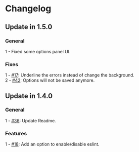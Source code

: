 # Changelog

## Update in 1.5.0

### General
1 - Fixed some options panel UI.  

### Fixes
1 - [#17](https://github.com/joakim-eriksson/nb-eslint/issues/17): Underline the errors instead of change the background.  
2 - [#42](https://github.com/joakim-eriksson/nb-eslint/issues/42): Options will not be saved anymore.  


## Update in 1.4.0

### General
1 - [#36](https://github.com/joakim-eriksson/nb-eslint/issues/36): Update Readme.  

### Features
1 - [#18](https://github.com/joakim-eriksson/nb-eslint/issues/18): Add an option to enable/disable eslint.  
